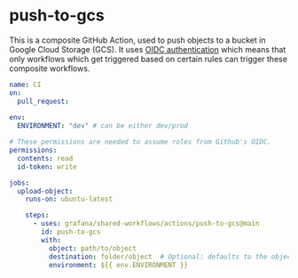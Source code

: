 # push-to-gcs

This is a composite GitHub Action, used to push objects to a bucket in Google Cloud Storage (GCS).
It uses [OIDC authentication](https://docs.github.com/en/actions/deployment/security-hardening-your-deployments/about-security-hardening-with-openid-connect)
which means that only workflows which get triggered based on certain rules can 
trigger these composite workflows.

```yaml
name: CI
on: 
  pull_request:
    
env:
  ENVIRONMENT: "dev" # can be either dev/prod

# These permissions are needed to assume roles from Github's OIDC.
permissions:
  contents: read
  id-token: write

jobs:
  upload-object:
    runs-on: ubuntu-latest

    steps:
      - uses: grafana/shared-workflows/actions/push-to-gcs@main
        id: push-to-gcs
        with:
          object: path/to/object
          destination: folder/object  # Optional: defaults to the object input
          environment: ${{ env.ENVIRONMENT }}
```
